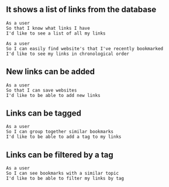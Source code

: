 It shows a list of links from the database
-------------------------------------------

```
As a user
So that I know what links I have
I'd like to see a list of all my links

As a user
So I can easily find website's that I've recently bookmarked
I'd like to see my links in chronological order
```

New links can be added
------------------------
```
As a user
So that I can save websites
I'd like to be able to add new links
```
Links can be tagged
-------------------

```
As a user
So I can group together similar bookmarks
I'd like to be able to add a tag to my links
```

Links can be filtered by a tag
-------------------------------

```
As a user
So I can see bookmarks with a similar topic
I'd like to be able to filter my links by tag
```